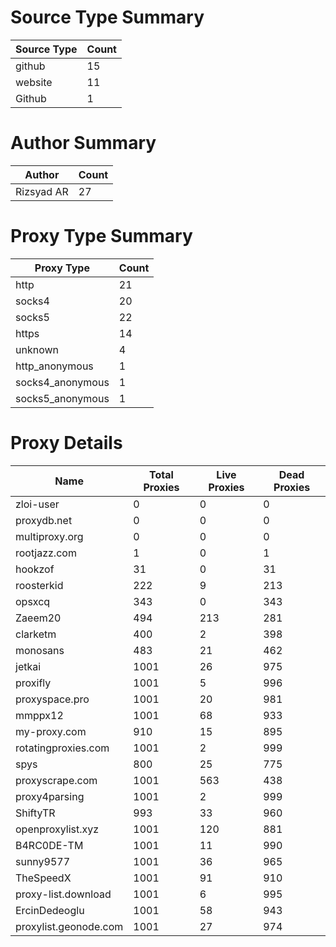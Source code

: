 # Source Type Summary

| Source Type | Count |
|-------------|-------|
| github | 15 |
| website | 11 |
| Github | 1 |


# Author Summary

| Author | Count |
|--------|-------|
| Rizsyad AR | 27 |


# Proxy Type Summary

| Proxy Type | Count |
|------------|-------|
| http | 21 |
| socks4 | 20 |
| socks5 | 22 |
| https | 14 |
| unknown | 4 |
| http_anonymous | 1 |
| socks4_anonymous | 1 |
| socks5_anonymous | 1 |


# Proxy Details

| Name | Total Proxies | Live Proxies | Dead Proxies |
|------|---------------|--------------|---------------|
| zloi-user | 0 | 0 | 0 |
| proxydb.net | 0 | 0 | 0 |
| multiproxy.org | 0 | 0 | 0 |
| rootjazz.com | 1 | 0 | 1 |
| hookzof | 31 | 0 | 31 |
| roosterkid | 222 | 9 | 213 |
| opsxcq | 343 | 0 | 343 |
| Zaeem20 | 494 | 213 | 281 |
| clarketm | 400 | 2 | 398 |
| monosans | 483 | 21 | 462 |
| jetkai | 1001 | 26 | 975 |
| proxifly | 1001 | 5 | 996 |
| proxyspace.pro | 1001 | 20 | 981 |
| mmppx12 | 1001 | 68 | 933 |
| my-proxy.com | 910 | 15 | 895 |
| rotatingproxies.com | 1001 | 2 | 999 |
| spys | 800 | 25 | 775 |
| proxyscrape.com | 1001 | 563 | 438 |
| proxy4parsing | 1001 | 2 | 999 |
| ShiftyTR | 993 | 33 | 960 |
| openproxylist.xyz | 1001 | 120 | 881 |
| B4RC0DE-TM | 1001 | 11 | 990 |
| sunny9577 | 1001 | 36 | 965 |
| TheSpeedX | 1001 | 91 | 910 |
| proxy-list.download | 1001 | 6 | 995 |
| ErcinDedeoglu | 1001 | 58 | 943 |
| proxylist.geonode.com | 1001 | 27 | 974 |
